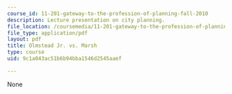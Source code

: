 ```yaml
---
course_id: 11-201-gateway-to-the-profession-of-planning-fall-2010
description: Lecture presentation on city planning.
file_location: /coursemedia/11-201-gateway-to-the-profession-of-planning-fall-2010/9c1a043ac51b6b94bba1546d2545aaef_MIT11_201F10_ses3_slides.pdf
file_type: application/pdf
layout: pdf
title: Olmstead Jr. vs. Marsh
type: course
uid: 9c1a043ac51b6b94bba1546d2545aaef

---
```

None